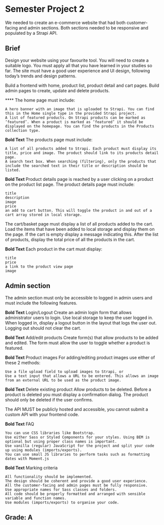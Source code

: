 # Semester Project 2

We needed to create an e-commerce website that had both customer-facing and admin sections.
Both sections needed to be responsive and populated by a Strapi API.

## Brief
Design your website using your favourite tool. You will need to create a suitable logo.
You must apply all that you have learned in your studies so far.
The site must have a good user experience and UI design, following today’s trends and design patterns.

Build a frontend with home, product list, product detail and cart pages.
Build admin pages to create, update and delete products.

**** The home page must include:

    A hero banner with an image that is uploaded to Strapi. You can find this in the Home single type in the provided Strapi project.
    A list of featured products. On Strapi products can be marked as ‘featured’. When a product is marked as ‘featured’ it should be displayed on the homepage. You can find the products in the Products collection type.

**Bold Text** The products page must include:

    A list of all products added to Strapi. Each product must display its title, price and image. The product should link to its products detail page.
    A search text box. When searching (filtering), only the products that include the searched text in their title or description should be listed.


**Bold Text** Product details page is reached by a user clicking on a product on the product list page. The product details page must include:

    title
    description
    image
    price
    an add to cart button. This will toggle the product in and out of a cart array stored in local storage.

The cart/basket page must display a list of all products added to the cart.
Load the items that have been added to local storage and display them on the page. If the cart is empty display a message indicating this.
After the list of products, display the total price of all the products in the cart.

**Bold Text** Each product in the cart must display:

    title
    price
    a link to the product view page
    image


## Admin section

The admin section must only be accessible to logged in admin users and must include the following features.

**Bold Text** Login/Logout
Create an admin login form that allows administrator users to login. Use local storage to keep the user logged in.
When logged in, display a logout button in the layout that logs the user out. Logging out should not clear the cart.

**Bold Text** Add/edit products
Create form(s) that allow products to be added and edited. The form must allow the user to toggle whether a product is featured.

**Bold Text** Product images
For adding/editing product images use either of these 2 methods:

    Use a file upload field to upload images to Strapi, or
    Use a text input that allows a URL to be entered. This allows an image from an external URL to be used as the product image.

**Bold Text** Delete existing product
Allow products to be deleted. Before a product is deleted you must display a confirmation dialog.
The product should only be deleted if the user confirms.

The API MUST be publicly hosted and accessible, you cannot submit a custom API with your frontend code.

**Bold Text** FAQ

    You can use CSS libraries like Bootstrap.
    Use either Sass or Styled Components for your styles. Using BEM is optional but using proper class names is important.
    Use vanilla (regular) JavaScript for the project and split your code up using modules (imports/exports).
    You can use small JS libraries to perform tasks such as formatting dates with Moment.js

**Bold Text** Marking criteria

    All functionality should be implemented.
    The design should be coherent and provide a good user experience.
    All the customer-facing and admin pages must be fully responsive.
    Use appropriate names for Sass classes and folders.
    All code should be properly formatted and arranged with sensible variable and function names.
    Use modules (imports/exports) to organise your code.

## Grade: A
